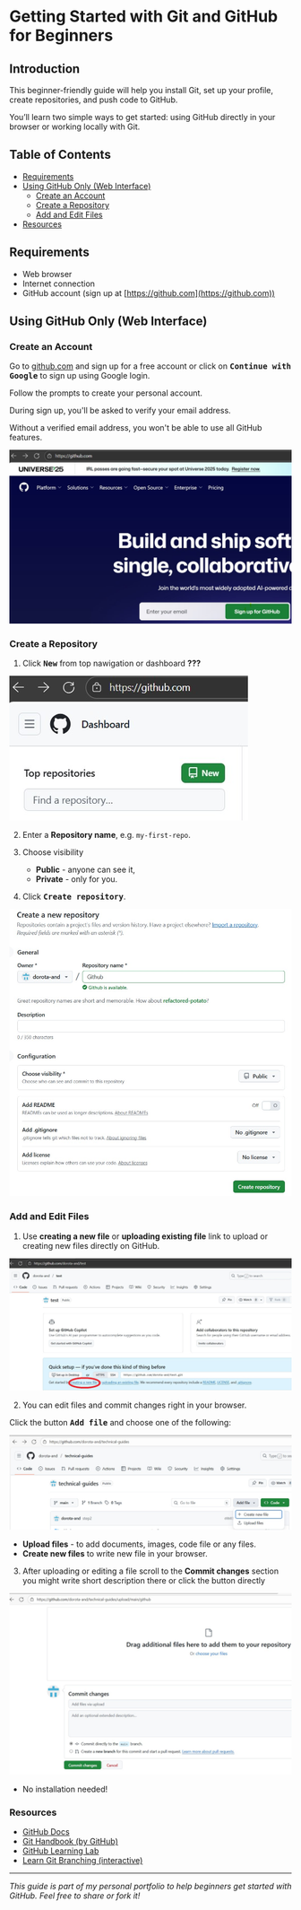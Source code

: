 # Getting Started with Git and GitHub for Beginners

## Introduction

This beginner-friendly guide will help you install Git, set up your profile, create repositories, and push code to GitHub.

You’ll learn two simple ways to get started: using GitHub directly in your browser or working locally with Git.

## Table of Contents

- [Requirements](#requirements)
- [Using GitHub Only (Web Interface)](#using-github-only-web-interface)
  - [Create an Account](#create-an-account)
  - [Create a Repository](#create-a-repository)
  - [Add and Edit Files](#add-and-edit-files)
- [Resources](#resources)


## Requirements
- Web browser
- Internet connection
- GitHub account (sign up at [https://github.com](https://github.com))  

## Using GitHub Only (Web Interface)

### Create an Account

Go to [github.com](https://github.com) and sign up for a free account or click on <kbd>**Continue with Google**</kbd> to sign up using Google login.

 Follow the prompts to create your personal account.


During sign up, you'll be asked to verify your email address.

 Without a verified email address, you won't be able to use all GitHub features.


<kbd>![Sign up](img/sign_up.jpg)</kbd> 

### Create a Repository

1. Click <kbd>**New**</kbd> from top nawigation or dashboard **???**


<kbd>![New Repo](img/new_repo.jpg)</kbd>

2. Enter a **Repository name**, e.g. `my-first-repo`.

3. Choose visibility 
   - **Public** - anyone can see it,
   - **Private** - only for you. 

4. Click <kbd>**Create repository**</kbd>.

<kbd>![New Repo 2](img/new_repo2.jpg)</kbd>

### Add and Edit Files

1. Use **creating a new file** or **uploading existing file** link to upload or creating new files directly on GitHub.  

<kbd>![New file](img/new_file.jpg)</kbd>

2. You can edit files and commit changes right in your browser.

Click the button <kbd>**Add file**</kbd> and choose one of the following:

<kbd>![New Repo](img/new_file2.jpg)</kbd>

  - **Upload files** - to add documents, images, code file or any  files. 
  - **Create new files** to write new file in your browser. 
 
 3. After uploading or editing a file scroll to the  **Commit changes** section you might write short description there or click the button directly

 <kbd>![Commit changes](img/commit_changes.jpg)</kbd>

- No installation needed!


### Resources

- [GitHub Docs](https://docs.github.com/)
- [Git Handbook (by GitHub)](https://guides.github.com/introduction/git-handbook/)
- [GitHub Learning Lab](https://lab.github.com/)
- [Learn Git Branching (interactive)](https://learngitbranching.js.org/)

---
*This guide is part of my personal portfolio to help beginners get started with GitHub. Feel free to share or fork it!*






